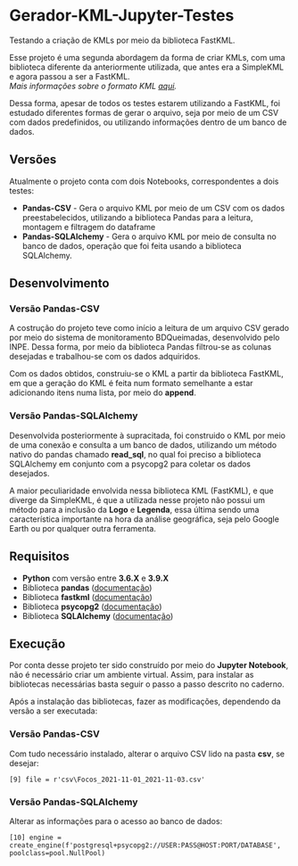 # Gerador-KML-Jupyter-Testes

Testando a criação de KMLs por meio da biblioteca FastKML.

Esse projeto é uma segunda abordagem da forma de criar KMLs, com uma biblioteca diferente da anteriormente utilizada, que antes era a SimpleKML e agora passou a ser a FastKML. <br>
*Mais informações sobre o formato KML [aqui](https://developers.google.com/kml/documentation).*

Dessa forma, apesar de todos os testes estarem utilizando a FastKML, foi estudado diferentes formas de gerar o arquivo, seja por meio de um CSV com dados predefinidos, ou utilizando informações dentro de um banco de dados.

## Versões

Atualmente o projeto conta com dois Notebooks, correspondentes a dois testes:

- **Pandas-CSV** - Gera o arquivo KML por meio de um CSV com os dados preestabelecidos, utilizando a biblioteca Pandas para a leitura, montagem e filtragem do dataframe
- **Pandas-SQLAlchemy** - Gera o arquivo KML por meio de consulta no banco de dados, operação que foi feita usando a biblioteca SQLAlchemy.

## Desenvolvimento

### Versão Pandas-CSV

A costrução do projeto teve como início a leitura de um arquivo CSV gerado por meio do sistema de monitoramento BDQueimadas, desenvolvido pelo INPE. Dessa forma, por meio da biblioteca Pandas filtrou-se as colunas desejadas e trabalhou-se com os dados adquiridos. <br>

Com os dados obtidos, construiu-se o KML a partir da biblioteca FastKML, em que a geração do KML é feita num formato semelhante a estar adicionando itens numa lista, por meio do **append**. <br>

### Versão Pandas-SQLAlchemy

Desenvolvida posteriormente à supracitada, foi construido o KML por meio de uma conexão e consulta a um banco de dados, utilizando um método nativo do pandas chamado **read_sql**, no qual foi preciso a biblioteca SQLAlchemy em conjunto com a psycopg2 para coletar os dados desejados. <br>

A maior peculiaridade envolvida nessa biblioteca KML (FastKML), e que diverge da SimpleKML, é que a utilizada nesse projeto não possui um método para a inclusão da **Logo** e **Legenda**, essa última sendo uma característica importante na hora da análise geográfica, seja pelo Google Earth ou por qualquer outra ferramenta.

## Requisitos

- **Python** com versão entre **3.6.X** e **3.9.X**
- Biblioteca **pandas** ([documentação](https://pandas.pydata.org/docs/))
- Biblioteca **fastkml** ([documentação](https://fastkml.readthedocs.io/en/latest/))
- Biblioteca **psycopg2** ([documentação](https://www.psycopg.org/docs/))
- Biblioteca **SQLAlchemy** ([documentação](https://docs.sqlalchemy.org/en/14/))

## Execução

Por conta desse projeto ter sido construído por meio do **Jupyter Notebook**, não é necessário criar um ambiente virtual. Assim, para instalar as bibliotecas necessárias basta seguir o passo a passo descrito no caderno.

Após a instalação das bibliotecas, fazer as modificações, dependendo da versão a ser executada:

### Versão Pandas-CSV
Com tudo necessário instalado, alterar o arquivo CSV lido na pasta **csv**, se desejar: <br>

    [9] file = r'csv\Focos_2021-11-01_2021-11-03.csv'

### Versão Pandas-SQLAlchemy
Alterar as informações para o acesso ao banco de dados:

    [10] engine = create_engine(f'postgresql+psycopg2://USER:PASS@HOST:PORT/DATABASE', poolclass=pool.NullPool)

